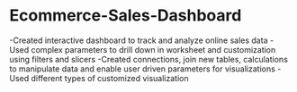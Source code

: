 # Ecommerce-Sales-Dashboard
-Created interactive dashboard to track and analyze online sales data
-Used complex parameters to drill down in worksheet and customization using filters and slicers
-Created connections, join new tables, calculations to manipulate data and enable user driven parameters for visualizations
-Used different types of customized visualization
